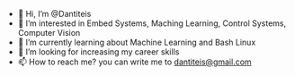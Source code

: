- 👋 Hi, I’m @Dantiteis
- 👀 I’m interested in Embed Systems, Maching Learning, Control Systems, Computer Vision
- 🌱 I’m currently learning about Machine Learning and Bash Linux
- 💞️ I’m looking for increasing my career skills
- 📫 How to reach me? you can write me to dantiteis@gmail.com 

<!---
Dantiteis/Dantiteis is a ✨ special ✨ repository because its `README.md` (this file) appears on your GitHub profile.
You can click the Preview link to take a look at your changes.
--->
